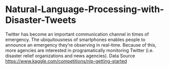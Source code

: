 # Natural-Language-Processing-with-Disaster-Tweets
Twitter has become an important communication channel in times of emergency. The ubiquitousness of smartphones enables people to announce an emergency they’re observing in real-time. Because of this, more agencies are interested in programatically monitoring Twitter (i.e. disaster relief organizations and news agencies).
Data Source https://www.kaggle.com/competitions/nlp-getting-started
